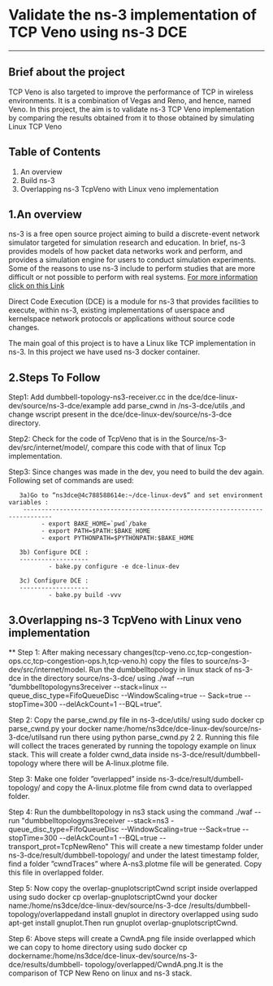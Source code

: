 # Validate the ns-3 implementation of TCP Veno using ns-3 DCE
--------------------

Brief about the project
------------------------
TCP Veno is also targeted to improve the performance of TCP in wireless
environments. It is a combination of Vegas and Reno, and hence, named Veno. In this
project, the aim is to validate ns-3 TCP Veno implementation by comparing the results
obtained from it to those obtained by simulating Linux TCP Veno

Table of Contents
---------------------
1. An overview
2. Build ns-3
3. Overlapping ns-3 TcpVeno with Linux veno implementation

1.An overview
----------------
ns-3 is a free open source project aiming to build a discrete-event
network simulator targeted for simulation research and education.
In brief, ns-3 provides models of how packet data networks work and perform, 
and provides a simulation engine for users to conduct simulation experiments. 
Some of the reasons to use ns-3 include to perform studies that are more difficult 
or not possible to perform with real systems.
[For more information click on this Link](http://www.nsnam.org)

Direct Code Execution (DCE) is a module for ns-3 that provides facilities to execute,
within ns-3, existing implementations of userspace and kernelspace network protocols or 
applications without source code changes.

The main goal of this project is to have a Linux like TCP implementation in ns-3.
In this project we have used ns-3 docker container.

2.Steps To Follow
--------------------
Step1: Add dumbbell-topology-ns3-receiver.cc in the dce/dce-linux-dev/source/ns-3-dce/example 
       add parse_cwnd in /ns-3-dce/utils ,and change wscript present in the dce/dce-linux-dev/source/ns-3-dce directory.

Step2: Check for the code of TcpVeno that is in the Source/ns-3-dev/src/internet/model/,
        compare this code with that of linux Tcp implementation.
        
Step3: Since changes was made in  the dev, you need to build the dev again.
       Following set of commands are used:
       
       3a)Go to “ns3dce@4c788588614e:~/dce-linux-dev$” and set environment variables :
        ------------------------------------------------------------------------------
             - export BAKE_HOME=`pwd`/bake
             - export PATH=$PATH:$BAKE_HOME
             - export PYTHONPATH=$PYTHONPATH:$BAKE_HOME
       
       3b) Configure DCE :
       -------------------
               - bake.py configure -e dce-linux-dev
       
       3c) Configure DCE :
       -------------------   
               - bake.py build -vvv
               
 3.Overlapping ns-3 TcpVeno with Linux veno implementation
 -------------------------------------------------------------
** Step 1: After making necessary changes(tcp-veno.cc,tcp-congestion-ops.cc,tcp-congestion-ops.h,tcp-veno.h)
          copy the files to source/ns-3-dev/src/internet/model.
          Run the dumbbelltopology in linux stack of ns-3-dce in the directory source/ns-3-dce/ using
         ./waf --run ”dumbbelltopologyns3receiver --stack=linux --queue_disc_type=FifoQueueDisc --WindowScaling=true
          -- Sack=true --stopTime=300 --delAckCount=1 --BQL=true”. 

 Step 2:  Copy the parse_cwnd.py file in ns-3-dce/utils/ using sudo docker cp parse_cwnd.py your docker     name:/home/ns3dce/dce-linux-dev/source/ns-3-dce/utilsand run there using python parse_cwnd.py 2 2.
 Running this file will collect the traces generated by running the topology example on linux stack. This will create a   folder cwnd_data inside ns-3-dce/result/dumbbell-topology where there will be A-linux.plotme file.
 
 Step 3:   Make one folder ”overlapped” inside ns-3-dce/result/dumbell-topology/ and copy the 
            A-linux.plotme file from cwnd data to overlapped folder.
 
 Step 4:  Run the dumbbelltopology in ns3 stack using the command
          ./waf --run "dumbbelltopologyns3receiver --stack=ns3 -queue_disc_type=FifoQueueDisc --WindowScaling=true 
          --Sack=true --stopTime=300 --delAckCount=1 --BQL=true --transport_prot=TcpNewReno"
           This will create a new timestamp folder under ns-3-dce/result/dumbbell-topology/ and under 
           the latest timestamp folder, find a folder ”cwndTraces” where A-ns3.plotme file will be generated.
           Copy this file in overlapped folder.
          
 Step 5:  Now copy the overlap-gnuplotscriptCwnd script inside overlapped using sudo docker 
          cp overlap-gnuplotscriptCwnd your  docker name:/home/ns3dce/dce-linux-dev/source/ns-3-dce 
          /results/dumbbell-topology/overlappedand install gnuplot in directory overlapped using 
           sudo apt-get install gnuplot.Then run gnuplot overlap-gnuplotscriptCwnd.
 
 Step 6: Above steps will create a CwndA.png file inside overlapped which we can copy to home directory
        using sudo docker cp dockername:/home/ns3dce/dce-linux-dev/source/ns-3-dce/results/dumbbell-            topology/overlapped/CwndA.png.It is the comparison of TCP New Reno on linux and ns-3 stack.
         
               
               
